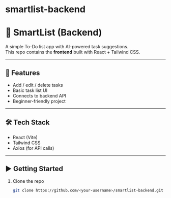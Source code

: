 # smartlist-backend
# 📝 SmartList (Backend)

A simple To-Do list app with AI-powered task suggestions.  
This repo contains the **frontend** built with React + Tailwind CSS.

---

## 🚀 Features
- Add / edit / delete tasks
- Basic task list UI
- Connects to backend API
- Beginner-friendly project

---

## 🛠️ Tech Stack
- React (Vite)
- Tailwind CSS
- Axios (for API calls)

---

## ▶️ Getting Started
1. Clone the repo
   ```bash
   git clone https://github.com/<your-username>/smartlist-backend.git
